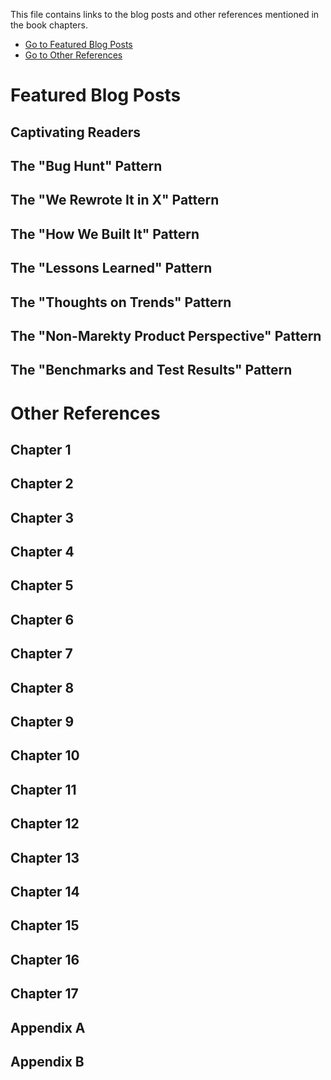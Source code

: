 This file contains links to the blog posts and other references mentioned in the book chapters.

- [Go to Featured Blog Posts](#featured-blog-posts)
 - [Go to Other References](#other-references)
# Featured Blog Posts

## Captivating Readers

## The "Bug Hunt" Pattern

## The "We Rewrote It in X" Pattern

## The "How We Built It" Pattern

## The "Lessons Learned" Pattern

## The "Thoughts on Trends" Pattern

## The "Non-Marekty Product Perspective" Pattern

## The "Benchmarks and Test Results" Pattern

# Other References

## Chapter 1

## Chapter 2

## Chapter 3

## Chapter 4

## Chapter 5

## Chapter 6

## Chapter 7

## Chapter 8

## Chapter 9

## Chapter 10

## Chapter 11

## Chapter 12

## Chapter 13

## Chapter 14

## Chapter 15

## Chapter 16

## Chapter 17

## Appendix A

## Appendix B
